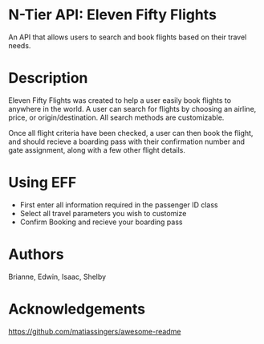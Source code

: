 # N-Tier API: Eleven Fifty Flights
 
 An API that allows users to search and book flights based on their travel needs. 

 # Description

 Eleven Fifty Flights was created to help a user easily book flights to anywhere in the world. A user can search for flights by choosing an airline, price, or origin/destination. All search methods are customizable. 
 
 Once all flight criteria have been checked, a user can then book the flight, and should recieve a boarding pass with their confirmation number and gate assignment, along with a few other flight details.

 # Using EFF

 - First enter all information required in the passenger ID class
 - Select all travel parameters you wish to customize
 - Confirm Booking and recieve your boarding pass

 # Authors

 Brianne, Edwin, Isaac, Shelby

 # Acknowledgements

 https://github.com/matiassingers/awesome-readme
